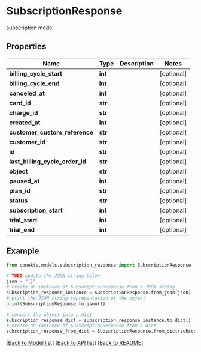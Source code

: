 # SubscriptionResponse

subscription model

## Properties

Name | Type | Description | Notes
------------ | ------------- | ------------- | -------------
**billing_cycle_start** | **int** |  | [optional] 
**billing_cycle_end** | **int** |  | [optional] 
**canceled_at** | **int** |  | [optional] 
**card_id** | **str** |  | [optional] 
**charge_id** | **str** |  | [optional] 
**created_at** | **int** |  | [optional] 
**customer_custom_reference** | **str** |  | [optional] 
**customer_id** | **str** |  | [optional] 
**id** | **str** |  | [optional] 
**last_billing_cycle_order_id** | **str** |  | [optional] 
**object** | **str** |  | [optional] 
**paused_at** | **int** |  | [optional] 
**plan_id** | **str** |  | [optional] 
**status** | **str** |  | [optional] 
**subscription_start** | **int** |  | [optional] 
**trial_start** | **int** |  | [optional] 
**trial_end** | **int** |  | [optional] 

## Example

```python
from conekta.models.subscription_response import SubscriptionResponse

# TODO update the JSON string below
json = "{}"
# create an instance of SubscriptionResponse from a JSON string
subscription_response_instance = SubscriptionResponse.from_json(json)
# print the JSON string representation of the object
print(SubscriptionResponse.to_json())

# convert the object into a dict
subscription_response_dict = subscription_response_instance.to_dict()
# create an instance of SubscriptionResponse from a dict
subscription_response_from_dict = SubscriptionResponse.from_dict(subscription_response_dict)
```
[[Back to Model list]](../README.md#documentation-for-models) [[Back to API list]](../README.md#documentation-for-api-endpoints) [[Back to README]](../README.md)


